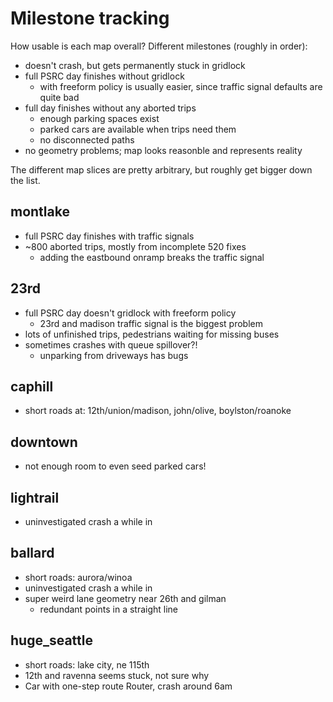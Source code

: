 # Milestone tracking

How usable is each map overall? Different milestones (roughly in order):

- doesn't crash, but gets permanently stuck in gridlock
- full PSRC day finishes without gridlock
  - with freeform policy is usually easier, since traffic signal defaults are
    quite bad
- full day finishes without any aborted trips
  - enough parking spaces exist
  - parked cars are available when trips need them
  - no disconnected paths
- no geometry problems; map looks reasonble and represents reality

The different map slices are pretty arbitrary, but roughly get bigger down the
list.

## montlake

- full PSRC day finishes with traffic signals
- ~800 aborted trips, mostly from incomplete 520 fixes
  - adding the eastbound onramp breaks the traffic signal

## 23rd

- full PSRC day doesn't gridlock with freeform policy
  - 23rd and madison traffic signal is the biggest problem
- lots of unfinished trips, pedestrians waiting for missing buses
- sometimes crashes with queue spillover?!
	- unparking from driveways has bugs

## caphill

- short roads at: 12th/union/madison, john/olive, boylston/roanoke

## downtown

- not enough room to even seed parked cars!

## lightrail

- uninvestigated crash a while in

## ballard

- short roads: aurora/winoa
- uninvestigated crash a while in
- super weird lane geometry near 26th and gilman
  - redundant points in a straight line

## huge_seattle

- short roads: lake city, ne 115th
- 12th and ravenna seems stuck, not sure why
- Car with one-step route Router, crash around 6am
